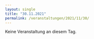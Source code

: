 ```yaml
---
layout: single
title: "30.11.2021"
permalink: /veranstaltungen/2021/11/30/
---
```


Keine Veranstaltung an diesem Tag.
